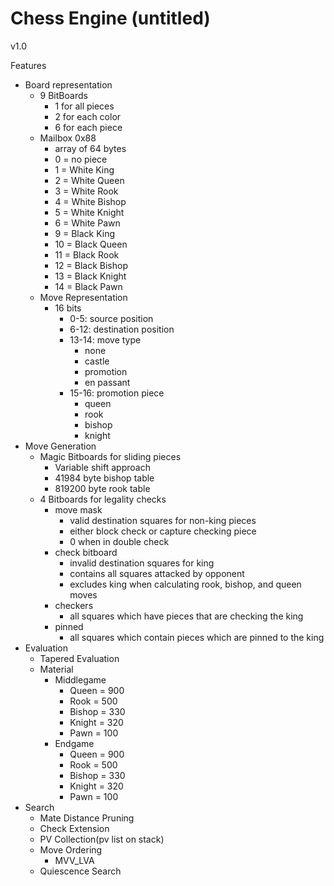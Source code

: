 # Chess Engine (untitled)

v1.0

Features
- Board representation
    - 9 BitBoards
        - 1 for all pieces
        - 2 for each color
        - 6 for each piece
    - Mailbox 0x88
        - array of 64 bytes
        - 0 = no piece
        - 1 = White King
        - 2 = White Queen
        - 3 = White Rook
        - 4 = White Bishop
        - 5 = White Knight
        - 6 = White Pawn
        - 9 = Black King
        - 10 = Black Queen
        - 11 = Black Rook
        - 12 = Black Bishop
        - 13 = Black Knight
        - 14 = Black Pawn
    - Move Representation
	    - 16 bits
	        - 0-5: source position
            - 6-12: destination position
            - 13-14: move type
	            - none
                - castle
                - promotion
                - en passant
            - 15-16: promotion piece
	            - queen
                - rook
                - bishop
                - knight
- Move Generation
	- Magic Bitboards for sliding pieces
	    - Variable shift approach
        - 41984 byte bishop table
        - 819200 byte rook table
    - 4 Bitboards for legality checks
	    - move mask
	        - valid destination squares for non-king pieces
            - either block check or capture checking piece
            - 0 when in double check
        - check bitboard
	        - invalid destination squares for king
            - contains all squares attacked by opponent
            - excludes king when calculating rook, bishop, and queen moves
        - checkers
	        - all squares which have pieces that are checking the king
        - pinned
	        - all squares which contain pieces which are pinned to the king
- Evaluation
	- Tapered Evaluation
    - Material
	    - Middlegame
	        - Queen = 900
	        - Rook = 500
	        - Bishop = 330
	        - Knight = 320
	        - Pawn = 100
	    - Endgame
	        - Queen = 900
            - Rook = 500
            - Bishop = 330
            - Knight = 320
            - Pawn = 100
- Search
	- Mate Distance Pruning
    - Check Extension
    - PV Collection(pv list on stack)
    - Move Ordering
	    - MVV_LVA
    - Quiescence Search